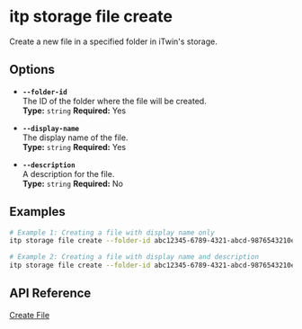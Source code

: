 # itp storage file create

Create a new file in a specified folder in iTwin's storage.

## Options

- **`--folder-id`**  
  The ID of the folder where the file will be created.  
  **Type:** `string` **Required:** Yes

- **`--display-name`**  
  The display name of the file.  
  **Type:** `string` **Required:** Yes

- **`--description`**  
  A description for the file.  
  **Type:** `string` **Required:** No

## Examples

```bash
# Example 1: Creating a file with display name only
itp storage file create --folder-id abc12345-6789-4321-abcd-9876543210ef --display-name design.dwg

# Example 2: Creating a file with display name and description
itp storage file create --folder-id abc12345-6789-4321-abcd-9876543210ef --display-name model.ifc --description "Model file for the building design"
```

## API Reference

[Create File](https://developer.bentley.com/apis/storage/operations/create-file/)
